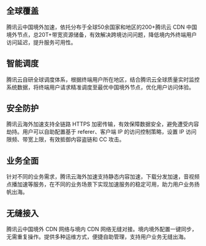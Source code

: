 ## 全球覆盖
腾讯云中国境外加速，依托分布于全球50余国家和地区的200+腾讯云 CDN 中国境外节点，总20T+带宽资源储备，有效解决跨境访问问题，降低境内外终端用户访问延迟，提升服务可用性。


## 智能调度
腾讯云自研全球调度体系，根据终端用户所在地区，结合腾讯云全球质量实时监控系统数据，将终端用户请求精准调度至最优中国境外节点，优化用户访问体验。

## 安全防护
腾讯云海外加速支持全链路 HTTPS 加密传输，有效保障数据安全，避免遭受内容劫持。用户可以自助配置基于 referer、客户端 IP 的访问控制策略，设置 IP 访问限频、带宽上限，有效抵御内容盗链和 CC 攻击。

## 业务全面
针对不同的业务需求，腾讯云海外加速支持静态内容加速，下载分发加速，音视频点播加速等服务，在不同的业务场景下实现加速服务的稳定可用，助力用户业务扬帆出海。

## 无缝接入

腾讯云中国境外 CDN 网络与境内 CDN 网络无缝对接。境内境外配置一键同步，无需重复操作。提供多种运维方式，便捷自助管理，支持用户业务无缝出海。
